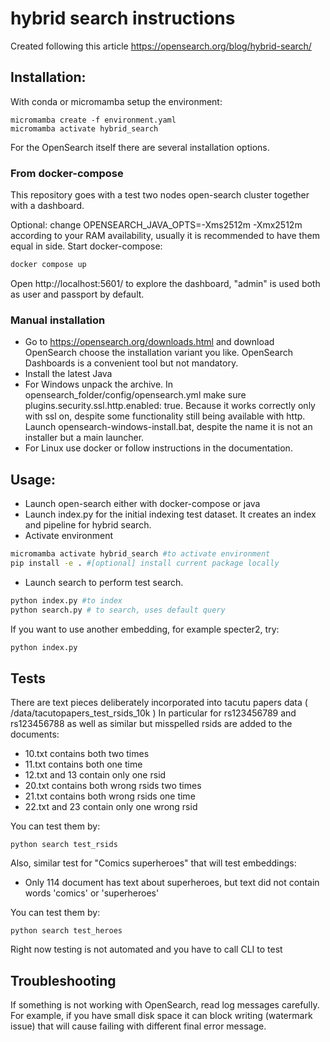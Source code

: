 # hybrid search instructions
Created following this article https://opensearch.org/blog/hybrid-search/

## Installation:

With conda or micromamba setup the environment:
```
micromamba create -f environment.yaml
micromamba activate hybrid_search
```

For the OpenSearch itself there are several installation options. 

### From docker-compose

This repository goes with a test two nodes open-search cluster together with a dashboard.

Optional: change OPENSEARCH_JAVA_OPTS=-Xms2512m -Xmx2512m according to your RAM availability, usually it is recommended to have them equal in side.
Start docker-compose:
```bash
docker compose up
```
Open http://localhost:5601/ to explore the dashboard, "admin" is used both as user and passport by default.

### Manual installation

- Go to https://opensearch.org/downloads.html and download OpenSearch choose the installation variant you like. OpenSearch Dashboards is a convenient tool but not mandatory.
- Install the latest Java
- For Windows unpack the archive. In opensearch_folder/config/opensearch.yml make sure plugins.security.ssl.http.enabled: true. Because it works correctly only with ssl on, despite some functionality still being available with http. Launch opensearch-windows-install.bat, despite the name it is not an installer but a main launcher.
- For Linux use docker or follow instructions in the documentation.

## Usage:
- Launch open-search either with docker-compose or java
- Launch index.py for the initial indexing test dataset. It creates an index and pipeline for hybrid search.
- Activate environment
```bash
micromamba activate hybrid_search #to activate environment
pip install -e . #[optional] install current package locally
```
- Launch search to perform test search.
```bash
python index.py #to index
python search.py # to search, uses default query
```
If you want to use another embedding, for example specter2, try:
```bash
python index.py
```

## Tests

There are text pieces deliberately incorporated into tacutu papers data ( /data/tacutopapers_test_rsids_10k )
In particular for rs123456789 and rs123456788 as well as similar but misspelled rsids are added to the documents:
* 10.txt contains both two times
* 11.txt contains both one time
* 12.txt and 13 contain only one rsid
* 20.txt contains both wrong rsids two times
* 21.txt contains both wrong rsids one time
* 22.txt and 23 contain only one wrong rsid

You can test them by:
```
python search test_rsids
```

Also, similar test for "Comics superheroes" that will test embeddings:
* Only 114 document has text about superheroes, but text did not contain words 'comics' or 'superheroes'

You can test them by:
```
python search test_heroes
```

Right now testing is not automated and you have to call CLI to test


## Troubleshooting

If something is not working with OpenSearch, read log messages carefully. For example, if you have small disk space it can block writing (watermark issue) that will cause failing with different final error message.
